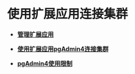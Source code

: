 # 使用扩展应用连接集群<a name="dws_01_0095"></a>

-   **[管理扩展应用](管理扩展应用.md)**  

-   **[使用扩展应用pgAdmin4连接集群](使用扩展应用pgAdmin4连接集群.md)**  

-   **[pgAdmin4使用限制](pgAdmin4使用限制.md)**  


